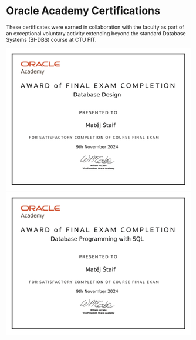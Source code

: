 # Oracle Academy Certifications

These certificates were earned in collaboration with the faculty as part of an exceptional voluntary activity extending beyond the standard Database Systems (BI-DBS) course at CTU FIT.

![Oracle Academy Database Design](./oracleacademy-database-design.png)
![Oracle Academy Database Programming with SQL](./oracleacademy-database-with-SQL.png)
